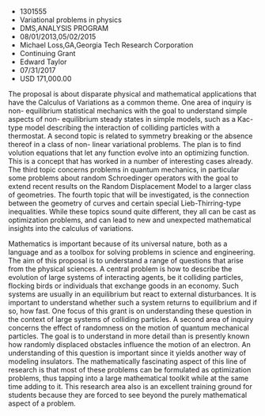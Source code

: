 
* 1301555
* Variational problems in physics
* DMS,ANALYSIS PROGRAM
* 08/01/2013,05/02/2015
* Michael Loss,GA,Georgia Tech Research Corporation
* Continuing Grant
* Edward Taylor
* 07/31/2017
* USD 171,000.00

The proposal is about disparate physical and mathematical applications that have
the Calculus of Variations as a common theme. One area of inquiry is non-
equilibrium statistical mechanics with the goal to understand simple aspects of
non- equilibrium steady states in simple models, such as a Kac-type model
describing the interaction of colliding particles with a thermostat. A second
topic is related to symmetry breaking or the absence thereof in a class of non-
linear variational problems. The plan is to find volution equations that let any
function evolve into an optimizing function. This is a concept that has worked
in a number of interesting cases already. The third topic concerns problems in
quantum mechanics, in particular some problems about random Schroedinger
operators with the goal to extend recent results on the Random Displacement
Model to a larger class of geometries. The fourth topic that will be
investigated, is the connection between the geometry of curves and certain
special Lieb-Thirring-type inequalities. While these topics sound quite
different, they all can be cast as optimization problems, and can lead to new
and unexpected mathematical insights into the calculus of variations.

Mathematics is important because of its universal nature, both as a language and
as a toolbox for solving problems in science and engineering. The aim of this
proposal is to understand a range of questions that arise from the physical
sciences. A central problem is how to describe the evolution of large systems of
interacting agents, be it colliding particles, flocking birds or individuals
that exchange goods in an economy. Such systems are usually in an equilibrium
but react to external disturbances. It is important to understand whether such a
system returns to equilibrium and if so, how fast. One focus of this grant is on
understanding these question in the context of large systems of colliding
particles. A second area of inquiry concerns the effect of randomness on the
motion of quantum mechanical particles. The goal is to understand in more detail
than is presently known how randomly displaced obstacles influence the motion of
an electron. An understanding of this question is important since it yields
another way of modeling insulators. The mathematically fascinating aspect of
this line of research is that most of these problems can be formulated as
optimization problems, thus tapping into a large mathematical toolkit while at
the same time adding to it. This research area also is an excellent training
ground for students because they are forced to see beyond the purely
mathematical aspect of a problem.
